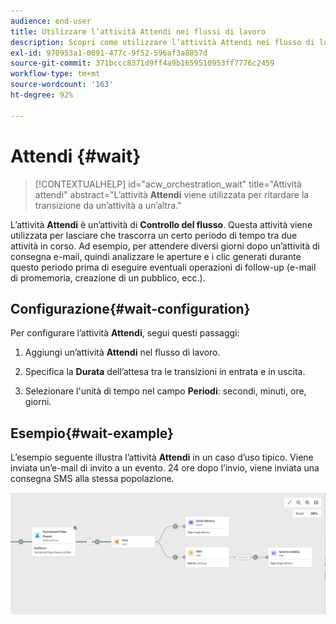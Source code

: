 ```yaml
---
audience: end-user
title: Utilizzare l’attività Attendi nei flussi di lavoro
description: Scopri come utilizzare l’attività Attendi nei flusso di lavoro
exl-id: 970953a1-0091-477c-9f52-596af3a8857d
source-git-commit: 371bccc8371d9ff4a9b1659510953ff7776c2459
workflow-type: tm+mt
source-wordcount: '163'
ht-degree: 92%

---
```


# Attendi {#wait}

>[!CONTEXTUALHELP]
>id="acw_orchestration_wait"
>title="Attività attendi"
>abstract="L’attività **Attendi** viene utilizzata per ritardare la transizione da un’attività a un’altra."

L’attività **Attendi** è un’attività di **Controllo del flusso**. Questa attività viene utilizzata per lasciare che trascorra un certo periodo di tempo tra due attività in corso. Ad esempio, per attendere diversi giorni dopo un’attività di consegna e-mail, quindi analizzare le aperture e i clic generati durante questo periodo prima di eseguire eventuali operazioni di follow-up (e-mail di promemoria, creazione di un pubblico, ecc.).

## Configurazione{#wait-configuration}

Per configurare l’attività **Attendi**, segui questi passaggi:

1. Aggiungi un’attività **Attendi** nel flusso di lavoro.

1. Specifica la **Durata** dell’attesa tra le transizioni in entrata e in uscita.

1. Selezionare l&#39;unità di tempo nel campo **Periodi**: secondi, minuti, ore, giorni.

## Esempio{#wait-example}

L’esempio seguente illustra l’attività **Attendi** in un caso d’uso tipico. Viene inviata un’e-mail di invito a un evento. 24 ore dopo l’invio, viene inviata una consegna SMS alla stessa popolazione.

![](../assets/workflow-wait-example.png)
